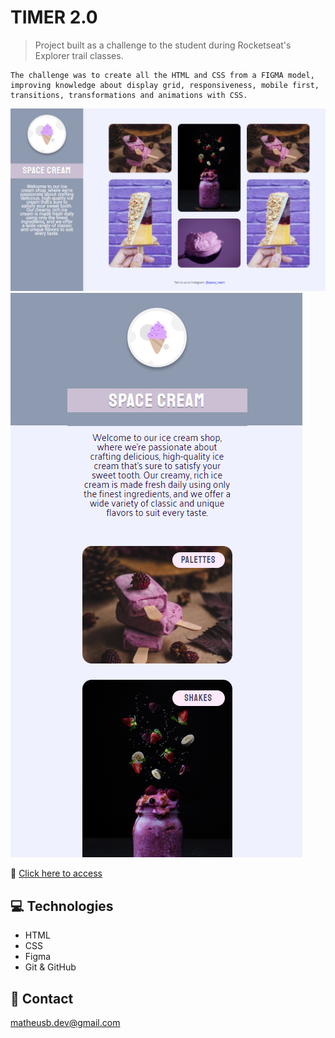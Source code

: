 # TIMER 2.0

> Project built as a challenge to the student during Rocketseat's Explorer trail classes.

    The challenge was to create all the HTML and CSS from a FIGMA model, improving knowledge about display grid, responsiveness, mobile first, transitions, transformations and animations with CSS.

![preview_1](./.github/preview_1.png)
![preview_2](./.github/preview_2.png)

🔗 [Click here to access](https://mbslash.github.io/Space-Cream/)

## 💻 Technologies

- HTML
- CSS
- Figma
- Git & GitHub

## 📧 Contact

matheusb.dev@gmail.com